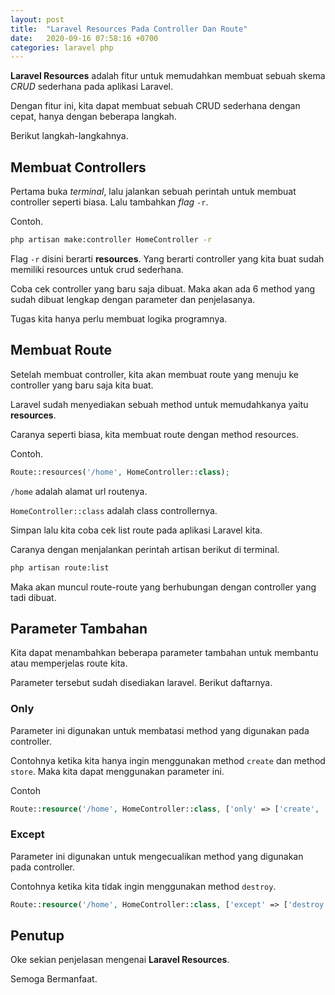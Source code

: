 ```yaml
---
layout: post
title:  "Laravel Resources Pada Controller Dan Route"
date:   2020-09-16 07:58:16 +0700
categories: laravel php
---
```


**Laravel Resources** adalah fitur untuk memudahkan membuat sebuah skema *CRUD* sederhana pada aplikasi Laravel.

Dengan fitur ini, kita dapat membuat sebuah CRUD sederhana dengan cepat, hanya dengan beberapa langkah.

Berikut langkah-langkahnya.

## Membuat Controllers

Pertama buka *terminal*, lalu jalankan sebuah perintah untuk membuat controller seperti biasa. Lalu tambahkan *flag* `-r`.

Contoh.

```bash
php artisan make:controller HomeController -r
```

Flag `-r` disini berarti **resources**. Yang berarti controller yang kita buat sudah memiliki resources untuk crud sederhana.

Coba cek controller yang baru saja dibuat. Maka akan ada 6 method yang sudah dibuat lengkap dengan parameter dan penjelasanya.

Tugas kita hanya perlu membuat logika programnya.  

## Membuat Route

Setelah membuat controller, kita akan membuat route yang menuju ke controller yang baru saja kita buat.

Laravel sudah menyediakan sebuah method untuk memudahkanya yaitu **resources**.

Caranya seperti biasa, kita membuat route dengan method resources.

Contoh.

```php
Route::resources('/home', HomeController::class);
```

`/home` adalah alamat url routenya.

`HomeController::class` adalah class controllernya.

Simpan lalu kita coba cek list route pada aplikasi Laravel kita.

Caranya dengan menjalankan perintah artisan berikut di terminal.

```bash
php artisan route:list
```

Maka akan muncul route-route yang berhubungan dengan controller yang tadi dibuat.

## Parameter Tambahan

Kita dapat menambahkan beberapa parameter tambahan untuk membantu atau memperjelas route kita.

Parameter tersebut sudah disediakan laravel. Berikut daftarnya.

### Only

Parameter ini digunakan untuk membatasi method yang digunakan pada controller.

Contohnya ketika kita hanya ingin menggunakan method `create` dan method `store`. Maka kita dapat menggunakan parameter ini.

Contoh

```php
Route::resource('/home', HomeController::class, ['only' => ['create', 'store']]);
```

### Except

Parameter ini digunakan untuk mengecualikan method yang digunakan pada controller.

Contohnya ketika kita tidak ingin menggunakan method `destroy`.

```php
Route::resource('/home', HomeController::class, ['except' => ['destroy']]);
```

## Penutup

Oke sekian penjelasan mengenai **Laravel Resources**.

Semoga Bermanfaat.